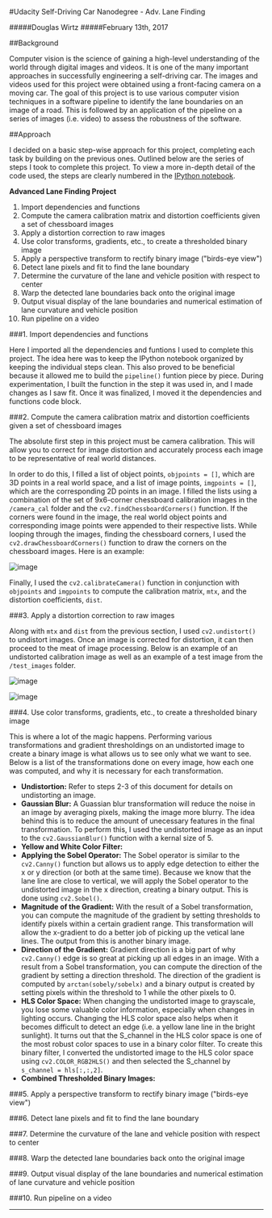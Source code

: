 #Udacity Self-Driving Car Nanodegree - Adv. Lane Finding

#####Douglas Wirtz
#####February 13th, 2017

##Background

Computer vision is the science of gaining a high-level understanding of the world through digital images and videos. It is one of the many important approaches in successfully engineering a self-driving car. The images and videos used for this project were obtained using a front-facing camera on a moving car. The goal of this project is to use various computer vision techniques in a software pipeline to identify the lane boundaries on an image of a road. This is followed by an application of the pipeline on a series of images (i.e. video) to assess the robustness of the software.

##Approach

I decided on a basic step-wise approach for this project, completing each task by building on the previous ones. Outlined below are the series of steps I took to complete this project. To view a more in-depth detail of the code used, the steps are clearly numbered in the [IPython notebook](). 

**Advanced Lane Finding Project**

1. Import dependencies and functions
2. Compute the camera calibration matrix and distortion coefficients given a set of chessboard images
3. Apply a distortion correction to raw images
4. Use color transforms, gradients, etc., to create a thresholded binary image
5. Apply a perspective transform to rectify binary image ("birds-eye view")
6. Detect lane pixels and fit to find the lane boundary
7. Determine the curvature of the lane and vehicle position with respect to center
8. Warp the detected lane boundaries back onto the original image
9. Output visual display of the lane boundaries and numerical estimation of lane curvature and vehicle position
10. Run pipeline on a video

###1. Import dependencies and functions

Here I imported all the dependencies and funtions I used to complete this project. The idea here was to keep the IPython notebook organized by keeping the individual steps clean. This also proved to be beneficial because it allowed me to build the `pipeline()` funtion piece by piece. During experimentation, I built the function in the step it was used in, and I made changes as I saw fit. Once it was finalized, I moved it the dependencies and functions code block.

###2. Compute the camera calibration matrix and distortion coefficients given a set of chessboard images

The absolute first step in this project must be camera calibration. This will allow you to correct for image distortion and accurately process each image to be representative of real world distances. 

In order to do this, I filled a list of object points, `objpoints = []`, which are 3D points in a real world space, and a list of image points, `imgpoints = []`, which are the corresponding 2D points in an image. I filled the lists using a combination of the set of 9x6-corner chessboard calibration images in the `/camera_cal` folder and the `cv2.findChessboardCorners()` function. If the corners were found in the image, the real world object points and corresponding image points were appended to their respective lists. While looping through the images, finding the chessboard corners, I used the `cv2.drawChessboardCorners()` function to draw the corners on the chessboard images. Here is an example:

![image](img)

Finally, I used the `cv2.calibrateCamera()` function in conjunction with `objpoints` and `imgpoints` to compute the calibration matrix, `mtx`, and the distortion coefficients, `dist`.

###3. Apply a distortion correction to raw images

Along with `mtx` and `dist` from the previous section, I used `cv2.undistort()` to undistort images. Once an image is corrected for distortion, it can then proceed to the meat of image processing. Below is an example of an undistorted calibration image as well as an example of a test image from the `/test_images` folder.

![image](img)

![image](img)

###4. Use color transforms, gradients, etc., to create a thresholded binary image

This is where a lot of the magic happens. Performing various transformations and gradient thresholdings on an undistorted image to create a binary image is what allows us to see only what we want to see. Below is a list of the transformations done on every image, how each one was computed, and why it is necessary for each transformation.

* **Undistortion:** Refer to steps 2-3 of this document for details on undistorting an image.
* **Gaussian Blur:** A Guassian blur transformation will reduce the noise in an image by averaging pixels, making the image more blurry. The idea behind this is to reduce the amount of unecessary features in the final transformation. To perform this, I used the undistorted image as an input to the `cv2.GaussianBlur()` function with a kernal size of 5.
* **Yellow and White Color Filter:**
* **Applying the Sobel Operator:** The Sobel operator is similar to the `cv2.Canny()` function but allows us to apply edge detection to either the x or y direction (or both at the same time). Because we know that the lane line are close to vertical, we will apply the Sobel operator to the undistorted image in the x direction, creating a binary output. This is done using `cv2.Sobel()`.
* **Magnitude of the Gradient:** With the result of a Sobel transformation, you can compute the magnitude of the gradient by setting thresholds to identify pixels within a certain gradient range. This transformation will allow the x-gradient to do a better job of picking up the vetical lane lines. The output from this is another binary image.
* **Direction of the Gradient:** Gradient direction is a big part of why `cv2.Canny()` edge is so great at picking up all edges in an image. With a result from a Sobel transformation, you can compute the direction of the gradient by setting a direction threshold. The direction of the gradient is computed by `arctan(sobely/sobelx)` and a binary output is created by setting pixels within the threshold to 1 while the other pixels to 0.
* **HLS Color Space:** When changing the undistorted image to grayscale, you lose some valuable color information, especially when changes in lighting occurs. Changing the HLS color space also helps when it becomes difficult to detect an edge (i.e. a yellow lane line in the bright sunlight). It turns out that the S_channel in the HLS color space is one of the most robust color spaces to use in a binary color filter. To create this binary filter, I converted the undistorted image to the HLS color space using `cv2.COLOR_RGB2HLS()` and then selected the S_channel by `s_channel = hls[:,:,2]`.
* **Combined Thresholded Binary Images:**

###5. Apply a perspective transform to rectify binary image ("birds-eye view")

###6. Detect lane pixels and fit to find the lane boundary

###7. Determine the curvature of the lane and vehicle position with respect to center

###8. Warp the detected lane boundaries back onto the original image

###9. Output visual display of the lane boundaries and numerical estimation of lane curvature and vehicle position

###10. Run pipeline on a video

***
